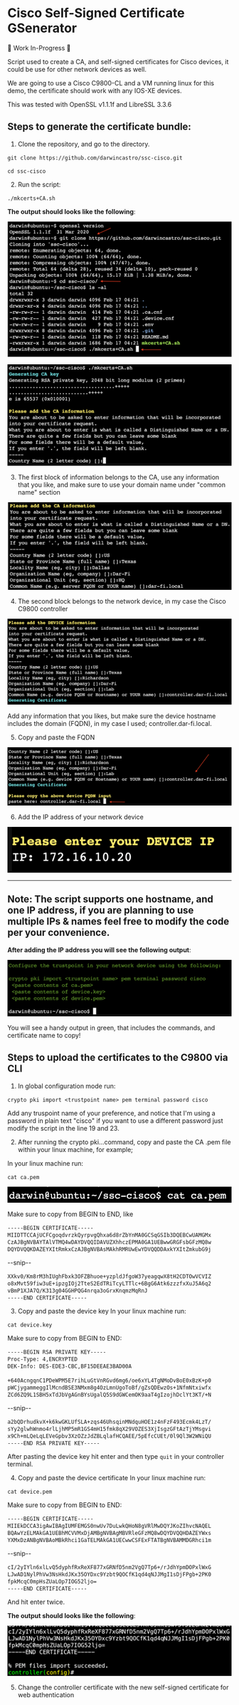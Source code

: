 # Cisco Self-Signed Certificate GSenerator
 🚧 Work In-Progress 🚧

Script used to create a CA, and self-signed certificates for Cisco devices, it could be use for other network devices as well.

We are going to use a Cisco C9800-CL and a VM running linux for this demo, the certificate should work with any IOS-XE devices.

This was tested with OpenSSL v1.1.1f and LibreSSL 3.3.6   

## Steps to generate the certificate bundle:

1. Clone the repository, and go to the directory.

```
git clone https://github.com/darwincastro/ssc-cisco.git
```

```
cd ssc-cisco
```

2. Run the script:

```
./mkcerts+CA.sh
```

**The output should looks like the following**:

![cloning repository](./images/image_01.png)

![running script](./images/image_02.png)

3. The first block of information belongs to the CA, use any information that you like, and make sure to use your domain name under "common name" section

![CA information](./images/image_03.png)

4. The second block belongs to the network device, in my case the Cisco C9800 controller

![Device information](./images/image_04.png)

Add any information that you likes, but make sure the device hostname includes the domain (FQDN), in my case I used; controller.dar-fi.local.

5. Copy and paste the FQDN

![copy and paste the FQDN](./images/image_05.png)

6. Add the IP address of your network device

![copy and paste the FQDN](./images/image_06.png)

---
Note: The script supports one hostname, and one IP address, if you are planning to use multiple IPs & names feel free to modify the code per your convenience.
---

**After adding the IP address you will see the following output**:

![final script output](./images/image_07.png)

You will see a handy output in green, that includes the commands, and certificate name to copy!

## Steps to upload the certificates to the C9800 via CLI

1. In global configuration mode run:

```
crypto pki import <trustpoint name> pem terminal password cisco
```

Add any truspoint name of your preference, and notice that I'm using a password in plain text "cisco" if you want to use a different password just modify the script in the line 19 and 23.

2. After running the crypto pki...command, copy and paste the CA .pem file within your linux machine, for example;

In your linux machine run:

```
cat ca.pem
```

![read ca file](./images/image_08.png)

Make sure to copy from BEGIN to END, like

```
-----BEGIN CERTIFICATE-----
MIIDTTCCAjUCFCgoqdvrzkQyrpvgQhxa6d8rZbYnMA0GCSqGSIb3DQEBCwUAMGMx
CzAJBgNVBAYTAlVTMQ4wDAYDVQQIDAVUZXhhczEPMA0GA1UEBwwGRGFsbGFzMQ8w
DQYDVQQKDAZEYXItRmkxCzAJBgNVBAsMAkhRMRUwEwYDVQQDDAxkYXItZmkubG9j
```
--snip--
```
XXkv0/Km8rM3hIUghFbxk3OFZBhuoe+yzpldJfgoW37yeagqwX8tH2CDTOwVCVIZ
o8xMvt59fiw3uE+ipzgIOj2TteS2EdTRiTcyLTTlc+6BgG6Atk6zzzfxXuJ5A6q2
vBmP1XJA7Q/K313g04GGHPQG4nrqa3oGrxKnqmzMqRnJ
-----END CERTIFICATE-----
```

3. Copy and paste the device key
In your linux machine run:

```
cat device.key
```
Make sure to copy from BEGIN to END:

```
-----BEGIN RSA PRIVATE KEY-----
Proc-Type: 4,ENCRYPTED
DEK-Info: DES-EDE3-CBC,BF15DEEAE3BAD00A

+640AcngqnC1PDeWPM5E7rihLuGtVnRGvd6mg6/oe6xYL4TgNMoDvBoE0xBzK+p0
pWCjygammeggIlMcndBSE3NMxm8g4OzLmnUgoToBf/gZsQDEwzOs+1NfmNtxiwfx
ZCd6ZQ9L1SBH5xTdJbVgAGnBYsUgalQ5S9dGWCemOK9aaT4gIzojhDclYt3KT/+N
```
--snip--
```
a2bQDrhudkvX+k6kwGKLUfSLA+zqs46UhsqinMNdquHOE1z4nFzF493Ecmk4LzT/
sYy2glwhWnmo4rlLjhMP5mR1GS4mH15fmk8qX29VOZES3XjIsgzGFtAzTjYMsgvi
x9Ch+mLQeLqLEVeGpbv3XzOZzJdZBLqlafHCQAEE/5pEfcCUEt/0l9Ql3W2WNiQU
-----END RSA PRIVATE KEY-----
```

After pasting the device key hit enter and then type ```quit``` in your controller terminal.

4. Copy and paste the device certificate
In your linux machine run:

```
cat device.pem 
```

Make sure to copy from BEGIN to END:

```
-----BEGIN CERTIFICATE-----
MIIEkDCCA3igAwIBAgIUMFEMGS0nwUv7DuLwkQHoN8gVRlMwDQYJKoZIhvcNAQEL
BQAwYzELMAkGA1UEBhMCVVMxDjAMBgNVBAgMBVRleGFzMQ8wDQYDVQQHDAZEYWxs
YXMxDzANBgNVBAoMBkRhci1GaTELMAkGA1UECwwCSFExFTATBgNVBAMMDGRhci1m
```
--snip--
```
cI/2yIYln6xlLvQ5dyphfRxReXF877xGRNfD5nm2VgQ7Tp6+/rJdhYpmDOPxlWxG
LJwAD1NylPhVw3NsHkdJKx35OYDxc9Yzbt9QOCfK1qd4qNJJMgI1sDjFPgb+2PK0
fpkMcqC0mpHsZUaLOp7IOG52ljo=
-----END CERTIFICATE-----
```

And hit enter twice.

**The output should looks like the following**:

![import succeeded](./images/image_09.png)

5. Change the controller certificate with the new self-signed certificate for web authentication










